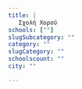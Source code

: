 ```yaml
---
title: |
   Σχολή Χορού
schools: [""]
slugSubcategory: ""
category: ""
slugCategory: ""
schoolscount: ""
city: ""

---
```


